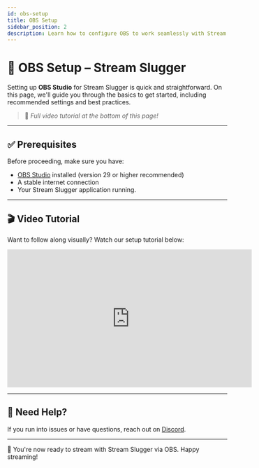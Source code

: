 ```yaml
---
id: obs-setup
title: OBS Setup
sidebar_position: 2
description: Learn how to configure OBS to work seamlessly with Stream Slugger.
---
```


# 🎥 OBS Setup – Stream Slugger

Setting up **OBS Studio** for Stream Slugger is quick and straightforward. On this page, we'll guide you through the basics to get started, including recommended settings and best practices.

> 📢 _Full video tutorial at the bottom of this page!_

---

## ✅ Prerequisites

Before proceeding, make sure you have:

- [OBS Studio](https://obsproject.com/) installed (version 29 or higher recommended)
- A stable internet connection
- Your Stream Slugger application running.

---

## 🎬 Video Tutorial

Want to follow along visually? Watch our setup tutorial below:

<div style={{ textAlign: 'center', margin: '2rem 0' }}>
  <iframe width="560" height="315" src="https://www.youtube.com/embed/kqizkpBSF5E" 
    title="OBS Setup Tutorial" frameborder="0" allowfullscreen></iframe>
</div>

---

## 🙋 Need Help?

If you run into issues or have questions, reach out on [Discord](https://discord.gg/bAnxY2a).

---

🚀 You're now ready to stream with Stream Slugger via OBS. Happy streaming!
